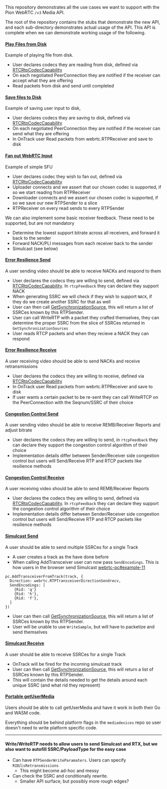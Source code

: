 This repository demonstrates all the use cases we want to support with the Pion WebRTC `/v3` Media API.

The root of the repository contains the stubs that demonstrate the new API, and each sub-directory demonstrates
actual usage of the API. This API is complete when we can demonstrate working usage of the following.

#### [Play Files from Disk](play-from-disk)
Example of playing file from disk.
* User declares codecs they are reading from disk, defined via [RTCRtpCodecCapability](https://draft.ortc.org/#dom-rtcrtpcodeccapability)
* On each negotiated PeerConnection they are notified if the receiver can accept what they are offering
* Read packets from disk and send until completed

#### [Save files to Disk](save-to-disk)
Example of saving user input to disk,
* User declares codecs they are saving to disk, defined via [RTCRtpCodecCapability](https://draft.ortc.org/#dom-rtcrtpcodeccapability)
* On each negotiated PeerConnection they are notified if the receiver can send what they are offering
* In OnTrack user Read packets from webrtc.RTPReceiver and save to disk

#### [Fan out WebRTC Input](fanout)
Example of simple SFU
* User declares codec they wish to fan out, defined via [RTCRtpCodecCapability](https://draft.ortc.org/#dom-rtcrtpcodeccapability)
* Uploader connects and we assert that our chosen codec is supported, if so we start reading from RTPReceiver
* Downloader connects and we assert our chosen codec is supported, if so we save our new RTPSender to a slice
* RTPReceiver on every read sends to every RTPSender

We can also implement some basic receiver feedback. These need to be supported, but are not mandatory
* Determine the lowest support bitrate across all receivers, and forward it back to the sender
* Forward NACK/PLI messages from each receiver back to the sender
* Simulcast (see below)

#### [Error Resilience Send](error-resilience-send)
A user sending video should be able to receive NACKs and respond to them

* User declares the codecs they are willing to send, defined via [RTCRtpCodecCapability](https://draft.ortc.org/#dom-rtcrtpcodeccapability). In `rtcpFeedback` they can declare they support NACK
* When generating SSRC we will check if they wish to support `NACK`, if they do we create another SSRC for that as well
* User can then call [GetSynchronizationSource](https://draft.ortc.org/#dom-rtcrtpreceiver-getsynchronizationsources), this will return a list of SSRCes known by this RTPSender.
* User can call WriteRTP with a packet they crafted themselves, they can determine the proper SSRC from the slice of SSRCes returned in `GetSynchronizationSources`
* User reads RTCP packets and when they recieve a NACK they can respond

#### [Error Resilience Receive](error-resilience-receive)
A user receiving video should be able to send NACKs and receive retransmissions

* User declares the codecs they are willing to receive, defined via [RTCRtpCodecCapability](https://draft.ortc.org/#dom-rtcrtpcodeccapability)
* In OnTrack user Read packets from webrtc.RTPReceiver and save to disk
* If user wants a certain packet to be re-sent they can call WriteRTCP on the PeerConnection with the Seqnum/SSRC of their choice

#### [Congestion Control Send](congestion-control-send)
A user sending video should be able to receive REMB/Receiver Reports and adjust bitrate

* User declares the codecs they are willing to send, in `rtcpFeedback` they can declare they support the congestion control algorithm of their choice
* Implementation details differ between Sender/Receiver side congestion control but users will Send/Receive RTP and RTCP packets like resilience methods

#### [Congestion Control Receive](congestion-control-receive)
A user receiving video should be able to send REMB/Receiver Reports

* User declares the codecs they are willing to send, defined via [RTCRtpCodecCapability](https://draft.ortc.org/#dom-rtcrtpcodeccapability). In `rtcpFeedback` they can declare they support the congestion control algorithm of their choice
* Implementation details differ between Sender/Receiver side congestion control but users will Send/Receive RTP and RTCP packets like resilience methods

#### [Simulcast Send](simulcast-send)
A user should be able to send multiple SSRCes for a single Track

* A user creates a track as the have done before
* When calling AddTransceiver user can now pass `SendEncodings`. This is how users in the browser send Simulcast [webrtc-pc#example-11](https://www.w3.org/TR/webrtc/#example-11)
```
pc.AddTransceiverFromTrack(track, {
  Direction: webrtc.RTPTransceiverDirectionSendrecv,
  SendEncodings: [
    {Rid: 'q'}
    {Rid: 'h'},
    {Rid: 'f'},
  ]
})
```

* User can then call [GetSynchronizationSource](https://draft.ortc.org/#dom-rtcrtpreceiver-getsynchronizationsources), this will return a list of SSRCes known by this RTPSender.
* User will be unable to use `WriteSample`, but will have to packetize and send themselves

#### [Simulcast Receive](simulcast-send)
A user should be able to receive SSRCes for a single Track

* OnTrack will be fired for the incoming simulcast track
* User can then call [GetSynchronizationSource](https://draft.ortc.org/#dom-rtcrtpreceiver-getsynchronizationsources), this will return a list of SSRCes known by this RTPSender.
* This will contain the details needed to get the details around each unique SSRC (and what rid they represent)

#### [Portable getUserMedia](portable-getusermedia)
Users should be able to call getUserMedia and have it work in both their Go and WASM code.

Everything should be behind platform flags in the `mediadevices` repo so user doesn't need to write platform specific
code.

------

#### Write/WriteRTP needs to allow users to send Simulcast and RTX, but we also want to autofill SSRC/PayloadType for the easy case
* Can have `RTPSenderWriteParamaters`. Users can specify `RID`/`isRetransmissions`
    - This might become ad-hoc and messy
* Can check the SSRC and conditionally rewrite.
    - Smaller API surface, but possibly more rough edges?
